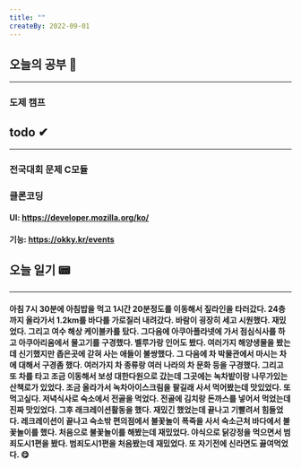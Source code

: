 ```yaml
---
title: ""
createBy: 2022-09-01
---
```

## 오늘의 공부 🎉
---
### 도제 캠프

## todo ✔
---
### 전국대회 문제 C모듈 
### 클론코딩
#### UI: https://developer.mozilla.org/ko/
#### 기능: https://okky.kr/events

## 오늘 일기 📟
---
#### 아침 7시 30분에 아침밥을 먹고 1시간 20분정도를 이동해서 짚라인을 타러갔다. 24층까지 올라가서 1.2km를 바다를 가로질러 내려갔다. 바람이 굉장히 세고 시원했다. 재밌었다. 그리고 여수 해상 케이블카를 탔다. 그다음에 아쿠아플라넷에 가서 점심식사를 하고 아쿠아리움에서 물고기를 구경했다. 벨루가랑 인어도 봤다. 여러가지 해양생물을 봤는데 신기했지만 좁은곳에 갇혀 사는 애들이 불쌍했다. 그 다음에 차 박물관에서 마시는 차에 대해서 구경좀 했다. 여러가지 차 종류랑 여러 나라의 차 문화 등을 구경했다. 그리고 또 차를 타고 조금 이동해서 보성 대한다원으로 갔는데 그곳에는 녹차밭이랑 나무가있는 산책로가 있었다. 조금 올라가서 녹차아이스크림을 팔길래 사서 먹어봤는데 맛있었다. 또 먹고싶다. 저녁식사로 숙소에서 전골을 먹었다. 전골에 김치랑 돈까스를 넣어서 먹었는데 진짜 맛있었다. 그후 래크레이션활동을 했다. 재밌긴 했었는데 끝나고 기빨려서 힘들었다. 레크레이션이 끝나고 숙소밖 편의점에서 불꽃놀이 폭죽을 사서 숙소근처 바다에서 불꽃놀이를 했다. 처음으로 불꽃놀이를 해봤는데 재밌었다. 야식으로 닭강정을 먹으면서 범죄도시1편을 봤다. 범죄도시1편을 처음봤는데 재밌었다. 또 자기전에 신라면도 끓여먹었다. 😋
